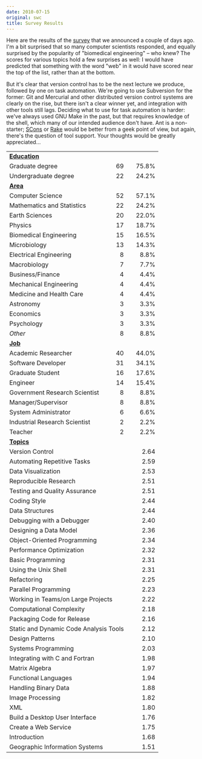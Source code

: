 ```yaml
---
date: 2010-07-15
original: swc
title: Survey Results
---
```

<p>Here are the results of the <a href="http://www.surveymonkey.com/s/FM9YV9C">survey</a> that we announced a couple of days ago. I'm a bit surprised that so many computer scientists responded, and equally surprised by the popularity of "biomedical engineering" – who knew?  The scores for various topics hold a few surprises as well: I would have predicted that something with the word "web" in it would have scored near the top of the list, rather than at the bottom.</p>
<p>But it's clear that version control has to be the next lecture we produce, followed by one on task automation. We're going to use Subversion for the former: Git and Mercurial and other distributed version control systems are clearly on the rise, but there isn't a clear winner yet, and integration with other tools still lags. Deciding what to use for task automation is harder: we've always used GNU Make in the past, but that requires knowledge of the shell, which many of our intended audience don't have. Ant is a non-starter; <a href="http://www.scons.org">SCons</a> or <a href="http://rake.rubyforge.org/">Rake</a> would be better from a geek point of view, but again, there's the question of tool support. Your thoughts would be greatly appreciated…</p>
<table class="centered">
<tbody>
<tr>
<td colspan="5"><strong><span style="text-decoration: underline;">Education</span></strong></td>
</tr>
<tr>
<td>Graduate degree</td>
<td></td>
<td align="right">69</td>
<td></td>
<td align="right">75.8%</td>
</tr>
<tr>
<td>Undergraduate degree</td>
<td></td>
<td align="right">22</td>
<td></td>
<td align="right">24.2%</td>
</tr>
<tr>
<td colspan="5"><strong><span style="text-decoration: underline;">Area</span></strong></td>
</tr>
<tr>
<td>Computer Science</td>
<td></td>
<td align="right">52</td>
<td></td>
<td align="right">57.1%</td>
</tr>
<tr>
<td>Mathematics and Statistics</td>
<td></td>
<td align="right">22</td>
<td></td>
<td align="right">24.2%</td>
</tr>
<tr>
<td>Earth Sciences</td>
<td></td>
<td align="right">20</td>
<td></td>
<td align="right">22.0%</td>
</tr>
<tr>
<td>Physics</td>
<td></td>
<td align="right">17</td>
<td></td>
<td align="right">18.7%</td>
</tr>
<tr>
<td>Biomedical Engineering</td>
<td></td>
<td align="right">15</td>
<td></td>
<td align="right">16.5%</td>
</tr>
<tr>
<td>Microbiology</td>
<td></td>
<td align="right">13</td>
<td></td>
<td align="right">14.3%</td>
</tr>
<tr>
<td>Electrical Engineering</td>
<td></td>
<td align="right">8</td>
<td></td>
<td align="right">8.8%</td>
</tr>
<tr>
<td>Macrobiology</td>
<td></td>
<td align="right">7</td>
<td></td>
<td align="right">7.7%</td>
</tr>
<tr>
<td>Business/Finance</td>
<td></td>
<td align="right">4</td>
<td></td>
<td align="right">4.4%</td>
</tr>
<tr>
<td>Mechanical Engineering</td>
<td></td>
<td align="right">4</td>
<td></td>
<td align="right">4.4%</td>
</tr>
<tr>
<td>Medicine and Health Care</td>
<td></td>
<td align="right">4</td>
<td></td>
<td align="right">4.4%</td>
</tr>
<tr>
<td>Astronomy</td>
<td></td>
<td align="right">3</td>
<td></td>
<td align="right">3.3%</td>
</tr>
<tr>
<td>Economics</td>
<td></td>
<td align="right">3</td>
<td></td>
<td align="right">3.3%</td>
</tr>
<tr>
<td>Psychology</td>
<td></td>
<td align="right">3</td>
<td></td>
<td align="right">3.3%</td>
</tr>
<tr>
<td><em>Other</em></td>
<td></td>
<td align="right">8</td>
<td></td>
<td align="right">8.8%</td>
</tr>
<tr>
<td colspan="5"><strong><span style="text-decoration: underline;">Job</span></strong></td>
</tr>
<tr>
<td>Academic Researcher</td>
<td></td>
<td align="right">40</td>
<td></td>
<td align="right">44.0%</td>
</tr>
<tr>
<td>Software Developer</td>
<td></td>
<td align="right">31</td>
<td></td>
<td align="right">34.1%</td>
</tr>
<tr>
<td>Graduate Student</td>
<td></td>
<td align="right">16</td>
<td></td>
<td align="right">17.6%</td>
</tr>
<tr>
<td>Engineer</td>
<td></td>
<td align="right">14</td>
<td></td>
<td align="right">15.4%</td>
</tr>
<tr>
<td>Government Research Scientist</td>
<td></td>
<td align="right">8</td>
<td></td>
<td align="right">8.8%</td>
</tr>
<tr>
<td>Manager/Supervisor</td>
<td></td>
<td align="right">8</td>
<td></td>
<td align="right">8.8%</td>
</tr>
<tr>
<td>System Administrator</td>
<td></td>
<td align="right">6</td>
<td></td>
<td align="right">6.6%</td>
</tr>
<tr>
<td>Industrial Research Scientist</td>
<td></td>
<td align="right">2</td>
<td></td>
<td align="right">2.2%</td>
</tr>
<tr>
<td>Teacher</td>
<td></td>
<td align="right">2</td>
<td></td>
<td align="right">2.2%</td>
</tr>
<tr>
<td colspan="5"><strong><span style="text-decoration: underline;">Topics</span></strong></td>
</tr>
<tr>
<td colspan="3">Version Control</td>
<td></td>
<td align="right">2.64</td>
</tr>
<tr>
<td colspan="3">Automating Repetitive Tasks</td>
<td></td>
<td align="right">2.59</td>
</tr>
<tr>
<td colspan="3">Data Visualization</td>
<td></td>
<td align="right">2.53</td>
</tr>
<tr>
<td colspan="3">Reproducible Research</td>
<td></td>
<td align="right">2.51</td>
</tr>
<tr>
<td colspan="3">Testing and Quality Assurance</td>
<td></td>
<td align="right">2.51</td>
</tr>
<tr>
<td colspan="3">Coding Style</td>
<td></td>
<td align="right">2.44</td>
</tr>
<tr>
<td colspan="3">Data Structures</td>
<td></td>
<td align="right">2.44</td>
</tr>
<tr>
<td colspan="3">Debugging with a Debugger</td>
<td></td>
<td align="right">2.40</td>
</tr>
<tr>
<td colspan="3">Designing a Data Model</td>
<td></td>
<td align="right">2.36</td>
</tr>
<tr>
<td colspan="3">Object-Oriented Programming</td>
<td></td>
<td align="right">2.34</td>
</tr>
<tr>
<td colspan="3">Performance Optimization</td>
<td></td>
<td align="right">2.32</td>
</tr>
<tr>
<td colspan="3">Basic Programming</td>
<td></td>
<td align="right">2.31</td>
</tr>
<tr>
<td colspan="3">Using the Unix Shell</td>
<td></td>
<td align="right">2.31</td>
</tr>
<tr>
<td colspan="3">Refactoring</td>
<td></td>
<td align="right">2.25</td>
</tr>
<tr>
<td colspan="3">Parallel Programming</td>
<td></td>
<td align="right">2.23</td>
</tr>
<tr>
<td colspan="3">Working in Teams/on Large Projects</td>
<td></td>
<td align="right">2.22</td>
</tr>
<tr>
<td colspan="3">Computational Complexity</td>
<td></td>
<td align="right">2.18</td>
</tr>
<tr>
<td colspan="3">Packaging Code for Release</td>
<td></td>
<td align="right">2.16</td>
</tr>
<tr>
<td colspan="3">Static and Dynamic Code Analysis Tools</td>
<td></td>
<td align="right">2.12</td>
</tr>
<tr>
<td colspan="3">Design Patterns</td>
<td></td>
<td align="right">2.10</td>
</tr>
<tr>
<td colspan="3">Systems Programming</td>
<td></td>
<td align="right">2.03</td>
</tr>
<tr>
<td colspan="3">Integrating with C and Fortran</td>
<td></td>
<td align="right">1.98</td>
</tr>
<tr>
<td colspan="3">Matrix Algebra</td>
<td></td>
<td align="right">1.97</td>
</tr>
<tr>
<td colspan="3">Functional Languages</td>
<td></td>
<td align="right">1.94</td>
</tr>
<tr>
<td colspan="3">Handling Binary Data</td>
<td></td>
<td align="right">1.88</td>
</tr>
<tr>
<td colspan="3">Image Processing</td>
<td></td>
<td align="right">1.82</td>
</tr>
<tr>
<td colspan="3">XML</td>
<td></td>
<td align="right">1.80</td>
</tr>
<tr>
<td colspan="3">Build a Desktop User Interface</td>
<td></td>
<td align="right">1.76</td>
</tr>
<tr>
<td colspan="3">Create a Web Service</td>
<td></td>
<td align="right">1.75</td>
</tr>
<tr>
<td colspan="3">Introduction</td>
<td></td>
<td align="right">1.68</td>
</tr>
<tr>
<td colspan="3">Geographic Information Systems</td>
<td></td>
<td align="right">1.51</td>
</tr>
</tbody>
</table>
